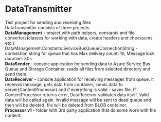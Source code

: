 # DataTransmitter
Test project for sending and receiving files<br />
DataTransmitter consists of three projects<br />
<b>DataManagement</b> - project with path helpers, constants and file converters(classes for working with data, create headers and checksums etc.).<br />
DataManagement.Constants.ServiceBusQueueConnectionString - connection string for queue that has Max delivery count: 10, Message lock duration: 30s<br />
<b>DataSender</b> - console application for sending data to Azure Service Bus Queue and Storage Container, reads all files from selected directory and send them.<br />
<b>DataReceiver</b> - console application for receiving messages from queue. It receives message, gets data from container, sends data to server(ContentProcessor) and if everything is valid - saves file. If ContentProcessor returns error, DataReceiver validates data itself. Valid data will be called again. Invalid message will be sent to dead queue and then will be deleted, file will be deleted from BLOB container.<br />
<b>Processor v1</b> - folder with 3rd party application that do some work with file content.<br />


